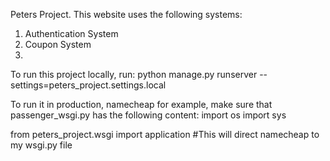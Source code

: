 Peters Project. 
This website uses the following systems:
1. Authentication System
2. Coupon System
3. 

To run this project locally, run:
python manage.py runserver --settings=peters_project.settings.local

To run it in production, namecheap for example, make sure that passenger_wsgi.py has the following content:
import os
import sys

from peters_project.wsgi import application #This will direct namecheap to my wsgi.py file


